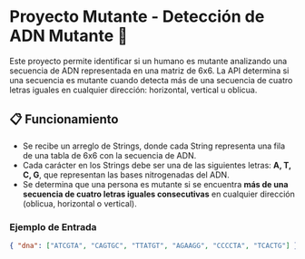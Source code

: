 # Proyecto Mutante - Detección de ADN Mutante 🧬

Este proyecto permite identificar si un humano es mutante analizando una secuencia de ADN representada en una matriz de 6x6. La API determina si una secuencia es mutante cuando detecta más de una secuencia de cuatro letras iguales en cualquier dirección: horizontal, vertical u oblicua.

## 📋 Funcionamiento

- Se recibe un arreglo de Strings, donde cada String representa una fila de una tabla de 6x6 con la secuencia de ADN.
- Cada carácter en los Strings debe ser una de las siguientes letras: **A, T, C, G**, que representan las bases nitrogenadas del ADN.
- Se determina que una persona es mutante si se encuentra **más de una secuencia de cuatro letras iguales consecutivas** en cualquier dirección (oblicua, horizontal o vertical).

### Ejemplo de Entrada
```json
{ "dna": ["ATCGTA", "CAGTGC", "TTATGT", "AGAAGG", "CCCCTA", "TCACTG"] }











